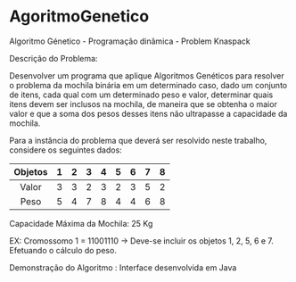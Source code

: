 # AgoritmoGenetico
Algoritmo Génetico - Programação dinâmica - Problem Knaspack

Descrição do Problema:

Desenvolver um programa que aplique Algoritmos Genéticos para resolver o problema da mochila binária em um determinado caso, dado um conjunto de itens, cada qual com um determinado peso e valor, determinar quais itens devem ser inclusos na mochila, de maneira que se obtenha o maior valor e que a soma dos pesos desses itens não ultrapasse a capacidade da mochila.

Para a instância do problema que deverá ser resolvido neste trabalho, considere os seguintes dados:

Objetos    |  1  |  2  |  3  |  4  |  5  |  6  |  7  |  8  |
:--------: | --- | --- | --- | --- | --- | --- | --- | --- |
Valor      |  3  |  3  |  2  |  3  |  2  |  3  |  5  |  2  |
Peso       |  5  |  4  |  7  |  8  |  4  |  4  |  6  |  8  |

Capacidade Máxima da Mochila: 25 Kg

EX: Cromossomo 1 = 11001110 
→ Deve-se incluir os objetos 1, 2, 5, 6 e 7. Efetuando o cálculo do peso. 

Demonstração do Algoritmo : Interface desenvolvida em Java
